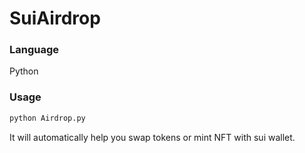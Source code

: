 # SuiAirdrop
### Language
Python
### Usage
```python
python Airdrop.py
```

It will automatically help you swap tokens or mint NFT with sui wallet.
